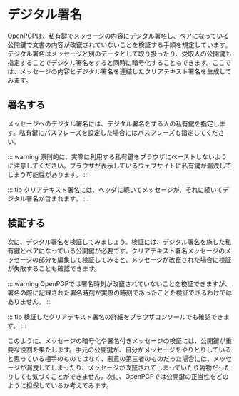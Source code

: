 # デジタル署名
OpenPGPは、私有鍵でメッセージの内容にデジタル署名し、ペアになっている公開鍵で文書の内容が改竄されていないことを検証する手順を規定しています。デジタル署名はメッセージと別のデータとして取り扱ったり、受取人の公開鍵も指定することでデジタル署名をすると同時に暗号化することもできます。ここでは、メッセージの内容とデジタル署名を連結したクリアテキスト署名を生成してみます。

## 署名する
メッセージへのデジタル署名には、デジタル署名をする人の私有鍵を指定します。私有鍵にパスフレーズを設定した場合にはパスフレーズも指定してください。

::: warning
原則的に、実際に利用する私有鍵をブラウザにペーストしないように注意してください。ブラウザが表示しているウェブサイトに私有鍵が漏洩してしまう可能性があります。
:::

<ClientOnly><ClearSign section="sign" /></ClientOnly>

::: tip
クリアテキスト署名には、ヘッダに続いてメッセージが、それに続いてデジタル署名が含まれます。
:::

## 検証する
次に、デジタル署名を検証してみましょう。検証には、デジタル署名を施した私有鍵とペアになっている公開鍵が必要です。クリアテキスト署名メッセージのメッセージの部分を編集して検証してみると、メッセージが改竄された場合に検証が失敗することも確認できます。

<ClientOnly><VerifyClearSign section="sign" /></ClientOnly>


::: warning
OpenPGPでは署名時刻が改竄されていないことを検証できますが、署名の際に記録された署名時刻が実際の時刻であったことを検証できるわけではありません。
:::

::: tip
検証したクリアテキスト署名の詳細をブラウザコンソールでも確認できます。
:::

このように、メッセージの暗号化や署名付きメッセージの検証には、公開鍵が重要な役割を果たします。手元の公開鍵が、自分がメッセージをやりとりしていると思っている相手のものではなく、悪意の第三者のものだった場合には、メッセージが漏洩してしまったり、メッセージが改竄されてしまっていたり偽物だったりしても気づくことができません。次に、OpenPGPでは公開鍵の正当性をどのように担保しているか考えてみます。

